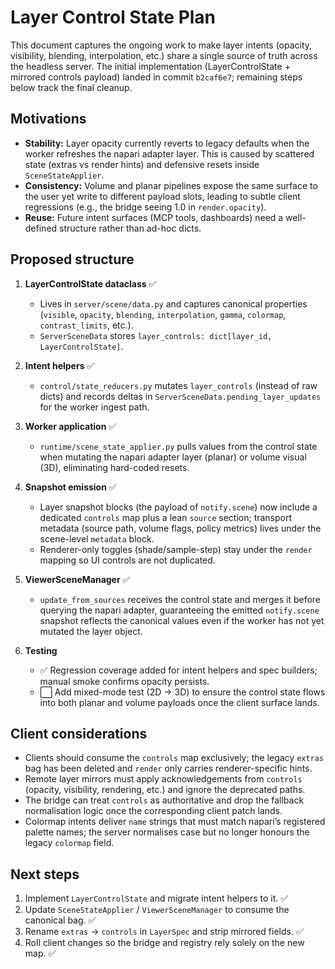 # Layer Control State Plan

This document captures the ongoing work to make layer intents (opacity, visibility, blending, interpolation, etc.) share a single source of truth across the headless server. The initial implementation (LayerControlState + mirrored controls payload) landed in commit `b2caf6e7`; remaining steps below track the final cleanup.

## Motivations

- **Stability:** Layer opacity currently reverts to legacy defaults when the worker refreshes the napari adapter layer. This is caused by scattered state (extras vs render hints) and defensive resets inside `SceneStateApplier`.
- **Consistency:** Volume and planar pipelines expose the same surface to the user yet write to different payload slots, leading to subtle client regressions (e.g., the bridge seeing 1.0 in `render.opacity`).
- **Reuse:** Future intent surfaces (MCP tools, dashboards) need a well-defined structure rather than ad-hoc dicts.

## Proposed structure

1. **LayerControlState dataclass** ✅
   - Lives in `server/scene/data.py` and captures canonical properties (`visible`, `opacity`, `blending`, `interpolation`, `gamma`, `colormap`, `contrast_limits`, etc.).
   - `ServerSceneData` stores `layer_controls: dict[layer_id, LayerControlState]`.

2. **Intent helpers** ✅
   - `control/state_reducers.py` mutates `layer_controls` (instead of raw dicts) and records deltas in `ServerSceneData.pending_layer_updates` for the worker ingest path.

3. **Worker application** ✅
   - `runtime/scene_state_applier.py` pulls values from the control state when mutating the napari adapter layer (planar) or volume visual (3D), eliminating hard-coded resets.

4. **Snapshot emission** ✅
   - Layer snapshot blocks (the payload of `notify.scene`) now include a dedicated `controls` map plus a lean `source` section; transport metadata (source path, volume flags, policy metrics) lives under the scene-level `metadata` block.
   - Renderer-only toggles (shade/sample-step) stay under the `render` mapping so UI controls are not duplicated.

5. **ViewerSceneManager** ✅
   - `update_from_sources` receives the control state and merges it before querying the napari adapter, guaranteeing the emitted `notify.scene` snapshot reflects the canonical values even if the worker has not yet mutated the layer object.

6. **Testing**
   - ✅ Regression coverage added for intent helpers and spec builders; manual smoke confirms opacity persists.
   - ⬜ Add mixed-mode test (2D → 3D) to ensure the control state flows into both planar and volume payloads once the client surface lands.

## Client considerations

- Clients should consume the `controls` map exclusively; the legacy `extras` bag has been deleted and `render` only carries renderer-specific hints.
- Remote layer mirrors must apply acknowledgements from `controls` (opacity, visibility, rendering, etc.) and ignore the deprecated paths.
- The bridge can treat `controls` as authoritative and drop the fallback normalisation logic once the corresponding client patch lands.
- Colormap intents deliver `name` strings that must match napari’s registered palette names; the server normalises case but no longer honours the legacy `colormap` field.

## Next steps

1. Implement `LayerControlState` and migrate intent helpers to it. ✅
2. Update `SceneStateApplier` / `ViewerSceneManager` to consume the canonical bag. ✅
3. Rename `extras` → `controls` in `LayerSpec` and strip mirrored fields. ✅
4. Roll client changes so the bridge and registry rely solely on the new map. ✅
